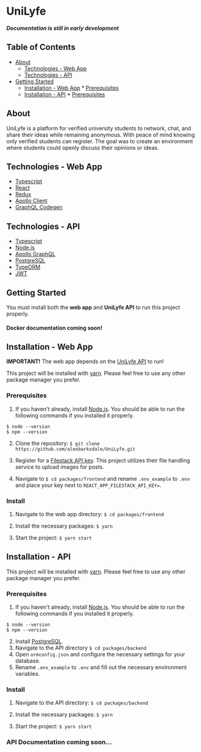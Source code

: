 # UniLyfe
***Documentation is still in early development***

## Table of Contents

* [About](#about)
  * [Technologies - Web App](#tech-frontend)
  * [Technologies - API](#tech-frontend)
* [Getting Started](#getting-started)
  * [Installation - Web App](#installation-frontend)
  		* [Prerequisites](#prereq-frontend)
  * [Installation - API](#installation-backend)
  		* [Prerequisites](#prereq-backend) 	

## About
UniLyfe is a platform for verified university students to network, chat, and share their ideas while remaining anonymous. With peace of mind knowing only verified students can register. The goal was to create an environment where students could openly discuss their opinions or ideas.

<a name="tech-frontend"></a>
## Technologies - Web App
* [Typescript](https://www.typescriptlang.org/)
* [React](https://reactjs.org/)
* [Redux](https://redux.js.org/)
* [Apollo Client](https://www.apollographql.com/docs/react/)
* [GraphQL Codegen](https://graphql-code-generator.com/)

<a name="tech-backend"></a>
## Technologies - API
* [Typescript](https://www.typescriptlang.org/)
* [Node.js](https://nodejs.org/en/)
* [Apollo GraphQL](https://www.apollographql.com/) 
* [PostgreSQL](https://www.postgresql.org/)
* [TypeORM](https://typeorm.io/#/)
* [JWT](https://jwt.io/)

<a name="getting-started"></a>
## Getting Started
You must install both the **web app** and **UniLyfe API** to run this project properly.

#### Docker documentation coming soon!

<a name="installation-frontend"></a>
## Installation - Web App
**IMPORTANT!** The web app depends on the [UniLyfe API](#installation-backend) to run!

This project will be installed with [yarn](https://yarnpkg.com/). Please feel free to use any other package manager you prefer.

<a name="prereq-frontend"></a>
### Prerequisites
1. If you haven't already, install [Node.js](https://nodejs.org/en/download/). You should be able to run the following commands if you installed it properly.

```
$ node --version
$ npm --version
```
2. Clone the repository:
`$ git clone https://github.com/alexbarksdale/UniLyfe.git`

2. Register for a [Filestack API key](https://www.filestack.com/).  This project utilizes their file handling service to upload images for posts.
3. Navigate to `$ cd packages/frontend` and rename `.env_example` to `.env` and place your key next to `REACT_APP_FILESTACK_API_KEY=`.

### Install
1. Navigate to the web app directory: `$ cd packages/frontend`

2. Install the necessary packages: `$ yarn`

3. Start the project: `$ yarn start`

<a name="installation-backend"></a>
## Installation - API

This project will be installed with [yarn](https://yarnpkg.com/). Please feel free to use any other package manager you prefer.

<a name="prereq-backend"></a>
### Prerequisites
1. If you haven't already, install [Node.js](https://nodejs.org/en/download/). You should be able to run the following commands if you installed it properly.

```
$ node --version
$ npm --version
```
2. Install [PostgreSQL](https://www.postgresql.org/).
3. Navigate to the API directory `$ cd packages/backend`
4. Open `ormconfig.json` and configure the necessary settings for your database.
5. Rename `.env_example` to `.env` and fill out the necessary environment variables.

### Install
1. Navigate to the API directory: `$ cd packages/backend`

2. Install the necessary packages: `$ yarn`

3. Start the project: `$ yarn start`

### API Documentation coming soon...

